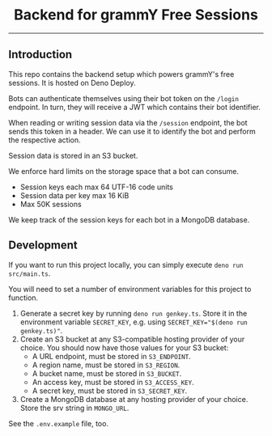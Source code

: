 # <h1 align="center">Backend for grammY Free Sessions</h1>

---

## Introduction

This repo contains the backend setup which powers grammY's free sessions.
It is hosted on Deno Deploy.

Bots can authenticate themselves using their bot token on the `/login` endpoint.
In turn, they will receive a JWT which contains their bot identifier.

When reading or writing session data via the `/session` endpoint, the bot sends this token in a header.
We can use it to identify the bot and perform the respective action.

Session data is stored in an S3 bucket.

We enforce hard limits on the storage space that a bot can consume.

- Session keys each max 64 UTF-16 code units
- Session data per key max 16 KiB
- Max 50K sessions

We keep track of the session keys for each bot in a MongoDB database.

## Development

If you want to run this project locally, you can simply execute `deno run src/main.ts`.

You will need to set a number of environment variables for this project to function.

1. Generate a secret key by running `deno run genkey.ts`.
   Store it in the environment variable `SECRET_KEY`, e.g. using `SECRET_KEY="$(deno run genkey.ts)"`.
2. Create an S3 bucket at any S3-compatible hosting provider of your choice.
   You should now have those values for your S3 bucket:
   - A URL endpoint, must be stored in `S3_ENDPOINT`.
   - A region name, must be stored in `S3_REGION`.
   - A bucket name, must be stored in `S3_BUCKET`.
   - An access key, must be stored in `S3_ACCESS_KEY`.
   - A secret key, must be stored in `S3_SECRET_KEY`.
3. Create a MongoDB database at any hosting provider of your choice.
   Store the srv string in `MONGO_URL`.

See the `.env.example` file, too.
